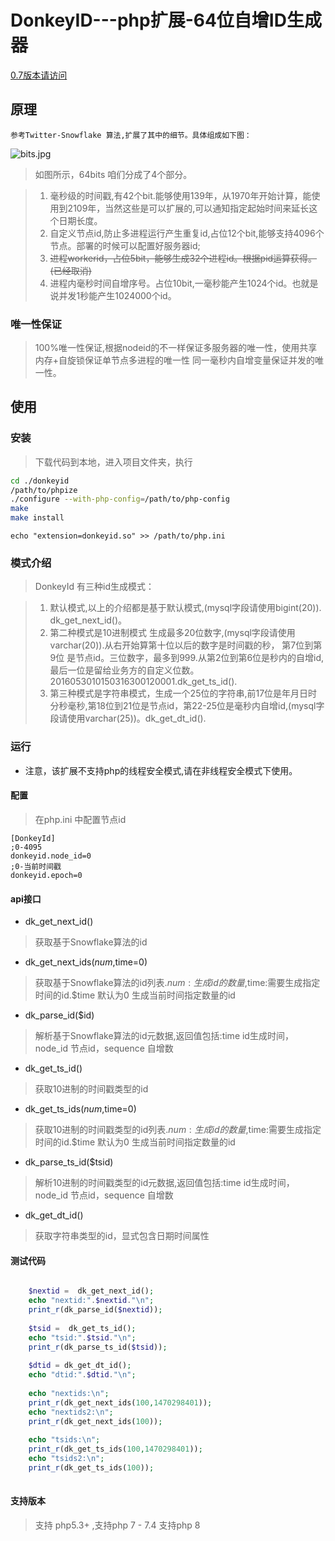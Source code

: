 # DonkeyID---php扩展-64位自增ID生成器
[0.7版本请访问](https://github.com/osgochina/donkeyid/tree/donkeyid-0.7)
## 原理
	参考Twitter-Snowflake 算法,扩展了其中的细节。具体组成如下图：
	
![bits.jpg](https://github.com/osgochina/donkeyid/blob/master/doc/bits.png?raw=true)

> 如图所示，64bits 咱们分成了4个部分。

> 1. 毫秒级的时间戳,有42个bit.能够使用139年，从1970年开始计算，能使用到2109年，当然这些是可以扩展的,可以通知指定起始时间来延长这个日期长度。
> 2. 自定义节点id,防止多进程运行产生重复id,占位12个bit,能够支持4096个节点。部署的时候可以配置好服务器id;
> 4. ~~进程workerid，占位5bit，能够生成32个进程id。根据pid运算获得。(已经取消)~~
> 4. 进程内毫秒时间自增序号。占位10bit,一毫秒能产生1024个id。也就是说并发1秒能产生1024000个id。

### 唯一性保证
> 100%唯一性保证,根据nodeid的不一样保证多服务器的唯一性，使用共享内存+自旋锁保证单节点多进程的唯一性
> 同一毫秒内自增变量保证并发的唯一性。



## 使用
### 安装

> 下载代码到本地，进入项目文件夹，执行

```Bash
cd ./donkeyid
/path/to/phpize
./configure --with-php-config=/path/to/php-config
make
make install
```

```Bssh
echo "extension=donkeyid.so" >> /path/to/php.ini
```
### 模式介绍

> DonkeyId 有三种id生成模式：

> 1. 默认模式,以上的介绍都是基于默认模式,(mysql字段请使用bigint(20)). dk_get_next_id()。
> 2. 第二种模式是10进制模式 生成最多20位数字,(mysql字段请使用varchar(20)).从右开始算第十位以后的数字是时间戳的秒，
>    第7位到第9位 是节点id。三位数字，最多到999.从第2位到第6位是秒内的自增id,
>     最后一位是留给业务方的自定义位数。2016053010150316300120001.dk_get_ts_id().
> 3. 第三种模式是字符串模式，生成一个25位的字符串,前17位是年月日时分秒毫秒,第18位到21位是节点id，第22-25位是毫秒内自增id,(mysql字段请使用varchar(25))。dk_get_dt_id().

### 运行

* 注意，该扩展不支持php的线程安全模式,请在非线程安全模式下使用。

#### 配置

> 在php.ini 中配置节点id

```
[DonkeyId]
;0-4095
donkeyid.node_id=0
;0-当前时间戳
donkeyid.epoch=0

```

#### api接口

* dk_get_next_id()

> 获取基于Snowflake算法的id

* dk_get_next_ids($num,$time=0)

> 获取基于Snowflake算法的id列表.$num:生成id的数量,$time:需要生成指定时间的id.$time 默认为0 生成当前时间指定数量的id

* dk_parse_id($id)

> 解析基于Snowflake算法的id元数据,返回值包括:time id生成时间，node_id 节点id，sequence 自增数

* dk_get_ts_id()

> 获取10进制的时间戳类型的id

* dk_get_ts_ids($num,$time=0)

> 获取10进制的时间戳类型的id列表.$num:生成id的数量,$time:需要生成指定时间的id.$time 默认为0 生成当前时间指定数量的id

* dk_parse_ts_id($tsid)

> 解析10进制的时间戳类型的id元数据,返回值包括:time id生成时间，node_id 节点id，sequence 自增数

* dk_get_dt_id()

> 获取字符串类型的id，显式包含日期时间属性

#### 测试代码

```php

    $nextid =  dk_get_next_id();
    echo "nextid:".$nextid."\n";
    print_r(dk_parse_id($nextid));
    
    $tsid =  dk_get_ts_id();
    echo "tsid:".$tsid."\n";
    print_r(dk_parse_ts_id($tsid));
    
    $dtid = dk_get_dt_id();
    echo "dtid:".$dtid."\n";
    
    echo "nextids:\n";
    print_r(dk_get_next_ids(100,1470298401));
    echo "nextids2:\n";
    print_r(dk_get_next_ids(100));
    
    echo "tsids:\n";
    print_r(dk_get_ts_ids(100,1470298401));
    echo "tsids2:\n";
    print_r(dk_get_ts_ids(100));
   
```
#### 支持版本
> 支持 php5.3+ ,支持php 7 - 7.4
> 支持php 8
